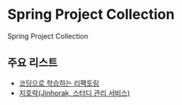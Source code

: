 # Spring Project Collection

Spring Project Collection

## 주요 리스트
- [코딩으로 학습하는 리팩토링](https://github.com/jincrates/spring-workspace/tree/master/refactoring-java)
- [지호락(Jinhorak, 스터디 관리 서비스)](https://github.com/jincrates/spring-workspace/tree/master/springboot-study-manager)
